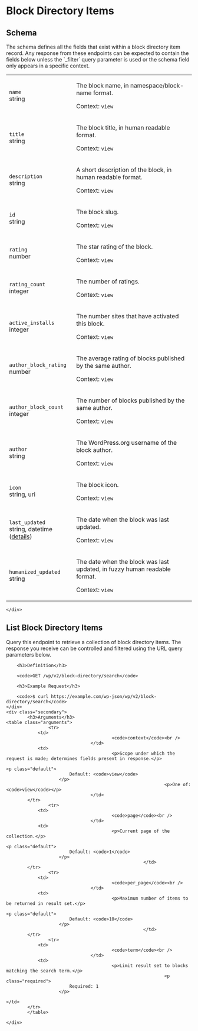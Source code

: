 ---
---

# Block Directory Items

<section class="route">
	<div class="primary">
		<h2>Schema</h2>
<p>The schema defines all the fields that exist within a block directory item record. Any response from these endpoints can be expected to contain the fields below unless the `_filter` query parameter is used or the schema field only appears in a specific context.</p>
<table class="attributes">
			<tr id="schema-name">
			<td>
				<code>name</code><br />
				<span class="type">
					string				</span>
			</td>
			<td>
				<p>The block name, in namespace/block-name format.</p>
								<p class="context">Context: <code>view</code></p>
							</td>
		</tr>
			<tr id="schema-title">
			<td>
				<code>title</code><br />
				<span class="type">
					string				</span>
			</td>
			<td>
				<p>The block title, in human readable format.</p>
								<p class="context">Context: <code>view</code></p>
							</td>
		</tr>
			<tr id="schema-description">
			<td>
				<code>description</code><br />
				<span class="type">
					string				</span>
			</td>
			<td>
				<p>A short description of the block, in human readable format.</p>
								<p class="context">Context: <code>view</code></p>
							</td>
		</tr>
			<tr id="schema-id">
			<td>
				<code>id</code><br />
				<span class="type">
					string				</span>
			</td>
			<td>
				<p>The block slug.</p>
								<p class="context">Context: <code>view</code></p>
							</td>
		</tr>
			<tr id="schema-rating">
			<td>
				<code>rating</code><br />
				<span class="type">
					number				</span>
			</td>
			<td>
				<p>The star rating of the block.</p>
								<p class="context">Context: <code>view</code></p>
							</td>
		</tr>
			<tr id="schema-rating_count">
			<td>
				<code>rating_count</code><br />
				<span class="type">
					integer				</span>
			</td>
			<td>
				<p>The number of ratings.</p>
								<p class="context">Context: <code>view</code></p>
							</td>
		</tr>
			<tr id="schema-active_installs">
			<td>
				<code>active_installs</code><br />
				<span class="type">
					integer				</span>
			</td>
			<td>
				<p>The number sites that have activated this block.</p>
								<p class="context">Context: <code>view</code></p>
							</td>
		</tr>
			<tr id="schema-author_block_rating">
			<td>
				<code>author_block_rating</code><br />
				<span class="type">
					number				</span>
			</td>
			<td>
				<p>The average rating of blocks published by the same author.</p>
								<p class="context">Context: <code>view</code></p>
							</td>
		</tr>
			<tr id="schema-author_block_count">
			<td>
				<code>author_block_count</code><br />
				<span class="type">
					integer				</span>
			</td>
			<td>
				<p>The number of blocks published by the same author.</p>
								<p class="context">Context: <code>view</code></p>
							</td>
		</tr>
			<tr id="schema-author">
			<td>
				<code>author</code><br />
				<span class="type">
					string				</span>
			</td>
			<td>
				<p>The WordPress.org username of the block author.</p>
								<p class="context">Context: <code>view</code></p>
							</td>
		</tr>
			<tr id="schema-icon">
			<td>
				<code>icon</code><br />
				<span class="type">
					string,
													uri
										</span>
			</td>
			<td>
				<p>The block icon.</p>
								<p class="context">Context: <code>view</code></p>
							</td>
		</tr>
			<tr id="schema-last_updated">
			<td>
				<code>last_updated</code><br />
				<span class="type">
					string,
													datetime (<a href="https://core.trac.wordpress.org/ticket/41032">details</a>)
										</span>
			</td>
			<td>
				<p>The date when the block was last updated.</p>
								<p class="context">Context: <code>view</code></p>
							</td>
		</tr>
			<tr id="schema-humanized_updated">
			<td>
				<code>humanized_updated</code><br />
				<span class="type">
					string				</span>
			</td>
			<td>
				<p>The date when the block was last updated, in fuzzy human readable format.</p>
								<p class="context">Context: <code>view</code></p>
							</td>
		</tr>
	</table>

	</div>
</section>

<div><section class="route">
	<div class="primary">
		<h2>List Block Directory Items</h2>
		<p>Query this endpoint to retrieve a collection of block directory items. The response you receive can be controlled and filtered using the URL query parameters below.</p>

		<h3>Definition</h3>

		<code>GET /wp/v2/block-directory/search</code>

		<h3>Example Request</h3>

		<code>$ curl https://example.com/wp-json/wp/v2/block-directory/search</code>
	</div>
	<div class="secondary">
			<h3>Arguments</h3>
	<table class="arguments">
					<tr>
				<td>
											<code>context</code><br />
									</td>
				<td>
											<p>Scope under which the request is made; determines fields present in response.</p>
																					<p class="default">
							Default: <code>view</code>
						</p>
																<p>One of: <code>view</code></p>
									</td>
			</tr>
					<tr>
				<td>
											<code>page</code><br />
									</td>
				<td>
											<p>Current page of the collection.</p>
																					<p class="default">
							Default: <code>1</code>
						</p>
														</td>
			</tr>
					<tr>
				<td>
											<code>per_page</code><br />
									</td>
				<td>
											<p>Maximum number of items to be returned in result set.</p>
																					<p class="default">
							Default: <code>10</code>
						</p>
														</td>
			</tr>
					<tr>
				<td>
											<code>term</code><br />
									</td>
				<td>
											<p>Limit result set to blocks matching the search term.</p>
																<p class="required">
							Required: 1
						</p>
																			</td>
			</tr>
			</table>

	</div>
</section>
</div>
